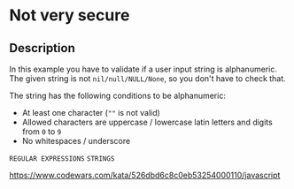 # Not very secure

## Description

In this example you have to validate if a user input string is alphanumeric. The given string is not `nil/null/NULL/None`, so you don't have to check that.

The string has the following conditions to be alphanumeric:

- At least one character (`""` is not valid)
- Allowed characters are uppercase / lowercase latin letters and digits from `0` to `9`
- No whitespaces / underscore

`REGULAR EXPRESSIONS` `STRINGS`

https://www.codewars.com/kata/526dbd6c8c0eb53254000110/javascript
